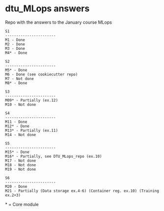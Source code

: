# dtu_MLops answers
Repo with the answers to the January course MLops

    S1  
    -----------------------
    M1 - Done
    M2 - Done
    M3 - Done
    M4* - Done

    S2  
    ----------------------- 
    M5* - Done
    M6 - Done (see cookiecutter repo)
    M7 - Not done
    M8* - Done

    S3  
    -----------------------
    M09* - Partially (ex.12)
    M10 - Not done

    S4  
    -----------------------
    M11 - Done
    M12* - Done
    M13* - Partially (ex.11)
    M14 - Not done

    S5  
    -----------------------
    M15* - Done
    M16* - Partially, see DTU_MLops_repo (ex.10)
    M17 - Not done
    M18 - Not done
    M19 - Not done

    S6
    -----------------------
    M20 - Done
    M21 - Partially (Data storage ex.4-6) (Container reg. ex.10) (Training ex.2+3)
\*  = Core module